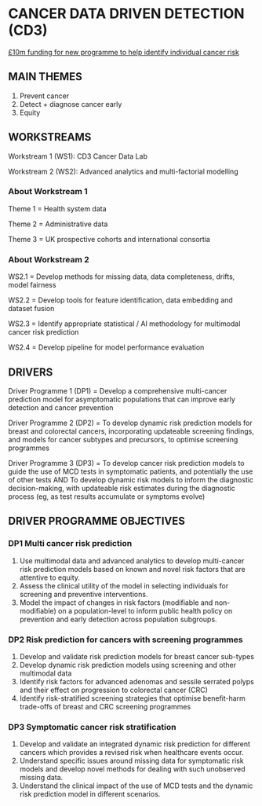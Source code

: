 # CANCER DATA DRIVEN DETECTION (CD3)

[£10m funding for new programme to help identify individual cancer risk](https://news.cancerresearchuk.org/2025/01/22/10m-funding-cancer-data-driven-detection-programme/)

## MAIN THEMES

1. Prevent cancer
2. Detect + diagnose cancer early
3. Equity

## WORKSTREAMS

Workstream 1 (WS1): CD3 Cancer Data Lab

Workstream 2 (WS2): Advanced analytics and multi-factorial modelling

### About Workstream 1

Theme 1 = Health system data

Theme 2 = Administrative data

Theme 3 = UK prospective cohorts and international consortia

### About Workstream 2

WS2.1 = Develop methods for missing data, data completeness, drifts, model fairness

WS2.2 = Develop tools for feature identification, data embedding and dataset fusion

WS2.3 = Identify appropriate statistical / AI methodology for multimodal cancer risk prediction

WS2.4 = Develop pipeline for model performance evaluation

## DRIVERS

Driver Programme 1 (DP1) = Develop a comprehensive multi-cancer prediction model for asymptomatic populations that can improve early detection and cancer prevention

Driver Programme 2 (DP2) = To develop dynamic risk prediction models for breast and colorectal cancers, incorporating updateable screening findings, and models for cancer subtypes and precursors, to optimise screening programmes

Driver Programme 3 (DP3) = To develop cancer risk prediction models to guide the use of MCD tests in symptomatic patients, and potentially the use of other tests AND To develop dynamic risk models to inform the diagnostic decision-making, with updateable risk estimates during the diagnostic process (eg, as test results accumulate or symptoms evolve)

## DRIVER PROGRAMME OBJECTIVES

### DP1 Multi cancer risk prediction

1. Use multimodal data and advanced analytics to develop multi-cancer risk prediction models based on known and novel risk factors that are attentive to equity.
2. Assess the clinical utility of the model in selecting individuals for screening and preventive interventions.
3. Model the impact of changes in risk factors (modifiable and non-modifiable) on a population-level to inform public health policy on prevention and early detection across population subgroups.

### DP2 Risk prediction for cancers with screening programmes

1. Develop and validate risk prediction models for breast cancer sub-types 
2. Develop dynamic risk prediction models using screening and other multimodal data 
3. Identify risk factors for advanced adenomas and sessile serrated polyps and their effect on progression to colorectal cancer (CRC)
4. Identify risk-stratified screening strategies that optimise benefit-harm trade-offs of breast and CRC screening programmes 

### DP3 Symptomatic cancer risk stratification 

1. Develop and validate an integrated dynamic risk prediction for different cancers which provides a revised risk when healthcare events occur. 
2. Understand specific issues around missing data for symptomatic risk models and develop novel methods for dealing with such unobserved missing data. 
3. Understand the clinical impact of the use of MCD tests and the dynamic risk prediction model in different scenarios.
